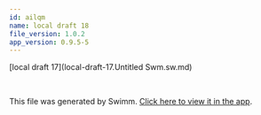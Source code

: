 ```yaml
---
id: ailqm
name: local draft 18
file_version: 1.0.2
app_version: 0.9.5-5
---
```


[local draft 17](local-draft-17.Untitled Swm.sw.md)





<br/>

This file was generated by Swimm. [Click here to view it in the app](http://localhost:5003/repos/Z2l0aHViJTNBJTNBYXplcm90aGNvcmUtd290bGslM0ElM0FtYW96U3dpbW0=/docs/ailqm).